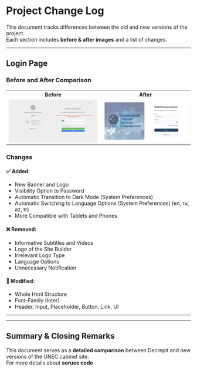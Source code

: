 # Project Change Log

This document tracks differences between the old and new versions of the project.  
Each section includes **before & after images** and a list of changes.

---

## Login Page

### Before and After Comparison

<table>
<tr><th>Before</th><th>After</th></tr>
<tr><td><img src="screenshots/login-before.png" alt="login-page-old"></td><td><img src="screenshots/login-after.png" alt="login-page-new"></td></tr>
</table>

### Changes
#### ✅ Added:
- New Banner and Logo
- Visibility Option to Password
- Automatic Transition to Dark Mode (System Preferences)
- Automatic Switching to Language Options (System Preferences) (en, ru, az, tr)
- More Compatible with Tablets and Phones

#### ❌ Removed:
- Informative Subtitles and Videos
- Logo of the Site Builder
- Irrelevant Logo Type
- Language Options
- Unnecessary Notification

#### 🔄 Modified:
- Whole Html Structure
- Font-Family (Inter)
- Header, Input, Placeholder, Button, Link, UI

---


---

## Summary & Closing Remarks

This document serves as a **detailed comparison** between Decrepit and new versions of the UNEC cabinet site.  
For more details about **soruce code**